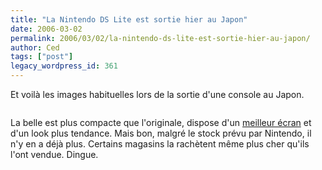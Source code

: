 ```yaml
---
title: "La Nintendo DS Lite est sortie hier au Japon"
date: 2006-03-02
permalink: 2006/03/02/la-nintendo-ds-lite-est-sortie-hier-au-japon/
author: Ced
tags: ["post"]
legacy_wordpress_id: 361
---
```


Et voilà les images habituelles lors de la sortie d'une console au Japon.

<img src="https://64k.be/wp-content/uploads/2006/jeux/nintendo-ds-lite-sortie-jap.jpg" alt="" />

<!-- excerpt -->

La belle est plus compacte que l'originale, dispose d'un [meilleur écran](http://www.geocities.jp/srqjx458/NDSL/P1000790.JPG) et d'un look plus tendance. Mais bon, malgré le stock prévu par Nintendo, il n'y en a déjà plus. Certains magasins la rachètent même plus cher qu'ils l'ont vendue. Dingue.
